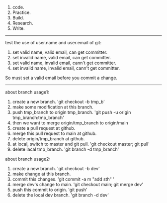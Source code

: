 1. code.
2. Practice.
3. Build.
4. Research. 
5. Write.

------------------------

test the use of user.name and user.email of git:  
1. set valid name, valid email, can get committer. 
2. set invalid name, valid email, can get committer.
3. set valid name, invalid email, cann't get committer.
4. set invalid name, invalid email, cann't get committer.  

So must set a valid email before you commit a change. 

------------------------
about branch usage1: 
1. create a new branch. 'git checkout -b tmp_b'
2. make some modification at this branch.
3. push tmp_branch to origin tmp_branch. 'git push -u origin tmp_branch:tmp_branch'
4. then we want to merge origin/tmp_branch to origin/main
5. create a pull request at github.
6. merge this pull request to main at github.
7. delete origin/tmp_branch at github.
8. at local, switch to master and git pull. 'git checkout master; git pull'
9. delete lacal tmp_branch. 'git branch -d tmp_branch'

about branch usage2:
1. create a new branch. 'git checkout -b dev' 
2. make change at this branch.
3. commit this changes. 'git commit -a m "add sth" '
4. merge dev's change to main. 'git checkout main; git merge dev'
5. push this commit to origin. 'git push'
6. delete the local dev branch. 'git branch -d dev'



